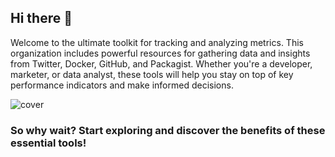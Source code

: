 ## Hi there 👋

Welcome to the ultimate toolkit for tracking and analyzing metrics. This organization includes powerful resources for gathering data and insights from Twitter, Docker, GitHub, and Packagist. Whether you're a developer, marketer, or data analyst, these tools will help you stay on top of key performance indicators and make informed decisions. 

![cover](https://user-images.githubusercontent.com/773481/209413844-3b498d27-4e96-4c5a-a4fa-3b47d06c1332.jpg)

### So why wait? Start exploring and discover the benefits of these essential tools!
